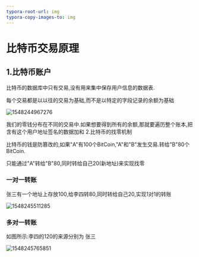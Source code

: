 ```yaml
---
typora-root-url: img
typora-copy-images-to: img
---
```


# 比特币交易原理

## 1.比特币账户

比特币的数据库中只有交易,没有用来集中保存用户信息的数据表.

每个交易都是以以往的交易为基础,而不是以特定的字段记录的余额为基础

![1548244967276](/1548244967276.png)

我们的零钱分布在不同的交易中.如果想要得到所有的余额,那就要遍历整个账本,把含有这个用户地址签名的数据加和 2.比特币的找零机制

比特币的钱是防篡改的,如果"A"有100个BitCoin,"A"和"B"发生交易.转给"B"80个BitCoin.

只能通过"A"转给"B"80,同时转给自己20(新地址)来实现找零

### 一对一转账

张三有一个地址上存放100,给李四转80,同时转给自己20,实现1对1的转账

![1548245511285](/1548245511285.png)

### 多对一转账

如图所示:李四的120的来源分别为 张三

![1548245765851](/1548245765851.png)



















